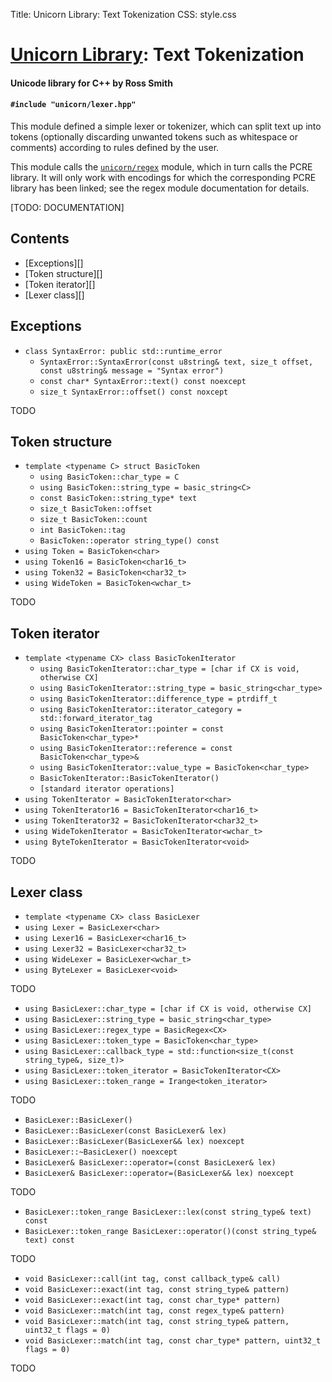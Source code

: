 Title: Unicorn Library: Text Tokenization
CSS: style.css

# [Unicorn Library](index.html): Text Tokenization #

#### Unicode library for C++ by Ross Smith ####

#### `#include "unicorn/lexer.hpp"` ####

This module defined a simple lexer or tokenizer, which can split text up into
tokens (optionally discarding unwanted tokens such as whitespace or comments)
according to rules defined by the user.

This module calls the [`unicorn/regex`](regex.html) module, which in turn
calls the PCRE library. It will only work with encodings for which the
corresponding PCRE library has been linked; see the regex module documentation
for details.

[TODO: DOCUMENTATION]

## Contents ##

* [Exceptions][]
* [Token structure][]
* [Token iterator][]
* [Lexer class][]

## Exceptions ##

* `class SyntaxError: public std::runtime_error`
    * `SyntaxError::SyntaxError(const u8string& text, size_t offset, const u8string& message = "Syntax error")`
    * `const char* SyntaxError::text() const noexcept`
    * `size_t SyntaxError::offset() const noxcept`

TODO

## Token structure ##

* `template <typename C> struct BasicToken`
    * `using BasicToken::char_type = C`
    * `using BasicToken::string_type = basic_string<C>`
    * `const BasicToken::string_type* text`
    * `size_t BasicToken::offset`
    * `size_t BasicToken::count`
    * `int BasicToken::tag`
    * `BasicToken::operator string_type() const`
* `using Token = BasicToken<char>`
* `using Token16 = BasicToken<char16_t>`
* `using Token32 = BasicToken<char32_t>`
* `using WideToken = BasicToken<wchar_t>`

TODO

## Token iterator ##

* `template <typename CX> class BasicTokenIterator`
    * `using BasicTokenIterator::char_type = [char if CX is void, otherwise CX]`
    * `using BasicTokenIterator::string_type = basic_string<char_type>`
    * `using BasicTokenIterator::difference_type = ptrdiff_t`
    * `using BasicTokenIterator::iterator_category = std::forward_iterator_tag`
    * `using BasicTokenIterator::pointer = const BasicToken<char_type>*`
    * `using BasicTokenIterator::reference = const BasicToken<char_type>&`
    * `using BasicTokenIterator::value_type = BasicToken<char_type>`
    * `BasicTokenIterator::BasicTokenIterator()`
    * `[standard iterator operations]`
* `using TokenIterator = BasicTokenIterator<char>`
* `using TokenIterator16 = BasicTokenIterator<char16_t>`
* `using TokenIterator32 = BasicTokenIterator<char32_t>`
* `using WideTokenIterator = BasicTokenIterator<wchar_t>`
* `using ByteTokenIterator = BasicTokenIterator<void>`

TODO

## Lexer class ##

* `template <typename CX> class BasicLexer`
* `using Lexer = BasicLexer<char>`
* `using Lexer16 = BasicLexer<char16_t>`
* `using Lexer32 = BasicLexer<char32_t>`
* `using WideLexer = BasicLexer<wchar_t>`
* `using ByteLexer = BasicLexer<void>`

TODO

* `using BasicLexer::char_type = [char if CX is void, otherwise CX]`
* `using BasicLexer::string_type = basic_string<char_type>`
* `using BasicLexer::regex_type = BasicRegex<CX>`
* `using BasicLexer::token_type = BasicToken<char_type>`
* `using BasicLexer::callback_type = std::function<size_t(const string_type&, size_t)>`
* `using BasicLexer::token_iterator = BasicTokenIterator<CX>`
* `using BasicLexer::token_range = Irange<token_iterator>`

TODO

* `BasicLexer::BasicLexer()`
* `BasicLexer::BasicLexer(const BasicLexer& lex)`
* `BasicLexer::BasicLexer(BasicLexer&& lex) noexcept`
* `BasicLexer::~BasicLexer() noexcept`
* `BasicLexer& BasicLexer::operator=(const BasicLexer& lex)`
* `BasicLexer& BasicLexer::operator=(BasicLexer&& lex) noexcept`

TODO

* `BasicLexer::token_range BasicLexer::lex(const string_type& text) const`
* `BasicLexer::token_range BasicLexer::operator()(const string_type& text) const`

TODO

* `void BasicLexer::call(int tag, const callback_type& call)`
* `void BasicLexer::exact(int tag, const string_type& pattern)`
* `void BasicLexer::exact(int tag, const char_type* pattern)`
* `void BasicLexer::match(int tag, const regex_type& pattern)`
* `void BasicLexer::match(int tag, const string_type& pattern, uint32_t flags = 0)`
* `void BasicLexer::match(int tag, const char_type* pattern, uint32_t flags = 0)`

TODO
